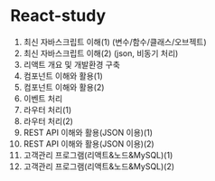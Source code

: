 # React-study

1. 최신 자바스크립트 이해(1) (변수/함수/클래스/오브젝트)
2. 최신 자바스크립트 이해(2) (json, 비동기 처리)
3. 리액트 개요 및 개발환경 구축
4. 컴포넌트 이해와 활용(1)
5. 컴포넌트 이해와 활용(2)
6. 이벤트 처리
7. 라우터 처리(1)
8. 라우터 처리(2)
9. REST API 이해와 활용(JSON 이용)(1)
10. REST API 이해와 활용(JSON 이용)(2)
11. 고객관리 프로그램(리액트&노드&MySQL)(1)
12. 고객관리 프로그램(리액트&노드&MySQL)(2)
